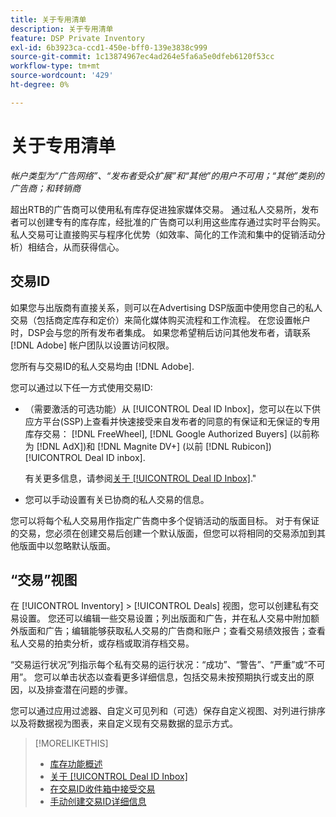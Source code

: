 ```yaml
---
title: 关于专用清单
description: 关于专用清单
feature: DSP Private Inventory
exl-id: 6b3923ca-ccd1-450e-bff0-139e3838c999
source-git-commit: 1c13874967ec4ad264e5fa6a5e0dfeb6120f53cc
workflow-type: tm+mt
source-wordcount: '429'
ht-degree: 0%

---
```


# 关于专用清单

*帐户类型为“广告网络”、“发布者受众扩展”和“其他”的用户不可用；“其他”类别的广告商；和转销商*

超出RTB的广告商可以使用私有库存促进独家媒体交易。 通过私人交易所，发布者可以创建专有的库存库，经批准的广告商可以利用这些库存通过实时平台购买。 私人交易可让直接购买与程序化优势（如效率、简化的工作流和集中的促销活动分析）相结合，从而获得信心。

## 交易ID

如果您与出版商有直接关系，则可以在Advertising DSP版面中使用您自己的私人交易（包括商定库存和定价）来简化媒体购买流程和工作流程。 在您设置帐户时，DSP会与您的所有发布者集成。 如果您希望稍后访问其他发布者，请联系 [!DNL Adobe] 帐户团队以设置访问权限。 <!-- + sentence from Ramey? (no longer here) about how we certify the publishers -->

您所有与交易ID的私人交易均由 [!DNL Adobe].

您可以通过以下任一方式使用交易ID:

* （需要激活的可选功能）从 [!UICONTROL Deal ID Inbox]，您可以在以下供应方平台(SSP)上查看并快速接受来自发布者的同意的有保证和无保证的专用库存交易： [!DNL FreeWheel], [!DNL Google Authorized Buyers] (以前称为 [!DNL AdX])和 [!DNL Magnite DV+] (以前 [!DNL Rubicon]) [!UICONTROL Deal ID inbox].

   有关更多信息，请参阅[关于 [!UICONTROL Deal ID Inbox]](deal-id-inbox-about.md).&quot;

* 您可以手动设置有关已协商的私人交易的信息。

您可以将每个私人交易用作指定广告商中多个促销活动的版面目标。 对于有保证的交易，您必须在创建交易后创建一个默认版面，但您可以将相同的交易添加到其他版面中以忽略默认版面。

## “交易”视图

在 [!UICONTROL Inventory] > [!UICONTROL Deals] 视图，您可以创建私有交易设置。 您还可以编辑一些交易设置；列出版面和广告，并在私人交易中附加额外版面和广告；编辑能够获取私人交易的广告商和账户；查看交易绩效报告；查看私人交易的拍卖分析，或存档或取消存档交易。<!-- ; or edit the attribute tags for a deal -->

“交易运行状况”列指示每个私有交易的运行状况：“成功”、“警告”、“严重”或“不可用”。 您可以单击状态以查看更多详细信息，包括交易未按预期执行或支出的原因，以及排查潜在问题的步骤。

您可以通过应用过滤器、自定义可见列和（可选）保存自定义视图、对列进行排序以及将数据视为图表，来自定义现有交易数据的显示方式。

>[!MORELIKETHIS]
>
>* [库存功能概述](/help/dsp/inventory/inventory-overview.md)
>* [关于 [!UICONTROL Deal ID Inbox]](/help/dsp/inventory/deal-id-inbox-about.md)
>* [在交易ID收件箱中接受交易](deal-id-inbox-accept.md)
>* [手动创建交易ID详细信息](deal-id-create.md)

